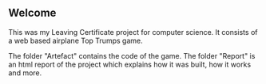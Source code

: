## Welcome

This was my Leaving Certificate project for computer science.
It consists of a web based airplane Top Trumps game.

The folder "Artefact" contains the code of the game.
The folder "Report" is an html report of the project which explains how it was built, how it works and more.

